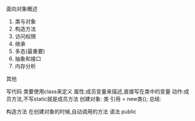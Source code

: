 面向对象概述

1. 类与对象
2. 构造方法
3. 访问权限
4. 继承
5. 多态(最重要)
6. 抽象和接口
7. 内存分析

其他

写代码
    类要使用class来定义
    属性:成员变量来描述,直接写在类中的变量
    动作:成员方法,不写static就是成员方法
    创建对象:
    类 引用 = new类();
总结:

构造方法
    在创建对象的时候,自动调用的方法
    语法
    public 